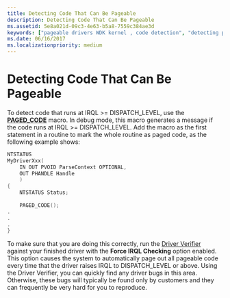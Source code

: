 ```yaml
---
title: Detecting Code That Can Be Pageable
description: Detecting Code That Can Be Pageable
ms.assetid: 5e8a021d-09c3-4e63-b5a8-7559c384ae3d
keywords: ["pageable drivers WDK kernel , code detection", "detecting pageable code"]
ms.date: 06/16/2017
ms.localizationpriority: medium
---
```


# Detecting Code That Can Be Pageable





To detect code that runs at IRQL &gt;= DISPATCH\_LEVEL, use the [**PAGED\_CODE**](https://msdn.microsoft.com/library/windows/hardware/ff558773) macro. In debug mode, this macro generates a message if the code runs at IRQL &gt;= DISPATCH\_LEVEL. Add the macro as the first statement in a routine to mark the whole routine as paged code, as the following example shows:

```cpp
NTSTATUS 
MyDriverXxx( 
    IN OUT PVOID ParseContext OPTIONAL, 
    OUT PHANDLE Handle 
    ) 
{ 
    NTSTATUS Status; 
 
    PAGED_CODE(); 
. 
. 
. 
} 
```

To make sure that you are doing this correctly, run the [Driver Verifier](https://msdn.microsoft.com/library/windows/hardware/ff545448) against your finished driver with the **Force IRQL Checking** option enabled. This option causes the system to automatically page out all pageable code every time that the driver raises IRQL to DISPATCH\_LEVEL or above. Using the Driver Verifier, you can quickly find any driver bugs in this area. Otherwise, these bugs will typically be found only by customers and they can frequently be very hard for you to reproduce.

 

 





